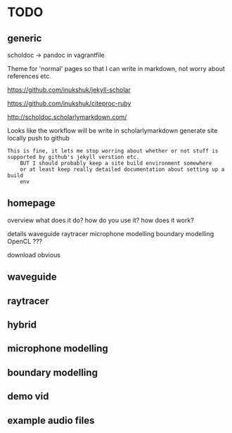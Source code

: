 # TODO

## generic

scholdoc -> pandoc in vagrantfile

Theme for 'normal' pages so that I can write in markdown, not worry about
references etc.

https://github.com/inukshuk/jekyll-scholar

https://github.com/inukshuk/citeproc-ruby

http://scholdoc.scholarlymarkdown.com/

Looks like the workflow will be
    write in scholarlymarkdown
    generate site locally
    push to github

    This is fine, it lets me stop worring about whether or not stuff is
    supported by github's jekyll verstion etc.
        BUT I should probably keep a site build environment somewhere
        or at least keep really detailed documentation about setting up a build
        env

## homepage

overview
    what does it do?
    how do you use it?
    how does it work?

details
    waveguide
    raytracer
    microphone modelling
    boundary modelling
    OpenCL
    ???

download
    obvious

## waveguide

## raytracer

## hybrid

## microphone modelling

## boundary modelling

## demo vid

## example audio files

